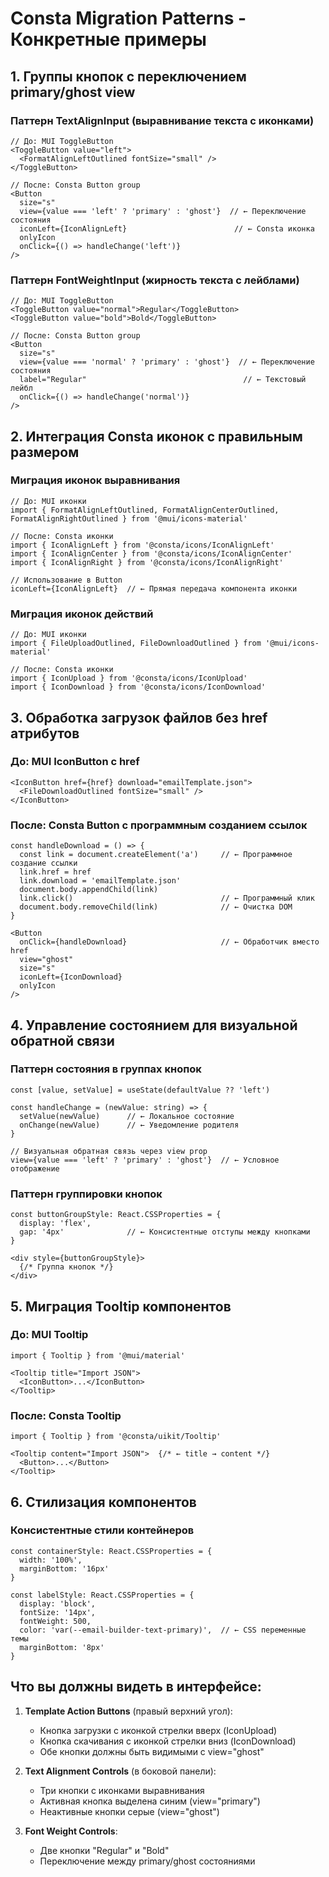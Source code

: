 # Consta Migration Patterns - Конкретные примеры

## 1. Группы кнопок с переключением primary/ghost view

### Паттерн TextAlignInput (выравнивание текста с иконками)
```tsx
// До: MUI ToggleButton
<ToggleButton value="left">
  <FormatAlignLeftOutlined fontSize="small" />
</ToggleButton>

// После: Consta Button group
<Button
  size="s"
  view={value === 'left' ? 'primary' : 'ghost'}  // ← Переключение состояния
  iconLeft={IconAlignLeft}                        // ← Consta иконка
  onlyIcon
  onClick={() => handleChange('left')}
/>
```

### Паттерн FontWeightInput (жирность текста с лейблами)
```tsx
// До: MUI ToggleButton
<ToggleButton value="normal">Regular</ToggleButton>
<ToggleButton value="bold">Bold</ToggleButton>

// После: Consta Button group
<Button
  size="s"
  view={value === 'normal' ? 'primary' : 'ghost'}  // ← Переключение состояния
  label="Regular"                                   // ← Текстовый лейбл
  onClick={() => handleChange('normal')}
/>
```

## 2. Интеграция Consta иконок с правильным размером

### Миграция иконок выравнивания
```tsx
// До: MUI иконки
import { FormatAlignLeftOutlined, FormatAlignCenterOutlined, FormatAlignRightOutlined } from '@mui/icons-material'

// После: Consta иконки
import { IconAlignLeft } from '@consta/icons/IconAlignLeft'
import { IconAlignCenter } from '@consta/icons/IconAlignCenter'
import { IconAlignRight } from '@consta/icons/IconAlignRight'

// Использование в Button
iconLeft={IconAlignLeft}  // ← Прямая передача компонента иконки
```

### Миграция иконок действий
```tsx
// До: MUI иконки
import { FileUploadOutlined, FileDownloadOutlined } from '@mui/icons-material'

// После: Consta иконки
import { IconUpload } from '@consta/icons/IconUpload'
import { IconDownload } from '@consta/icons/IconDownload'
```

## 3. Обработка загрузок файлов без href атрибутов

### До: MUI IconButton с href
```tsx
<IconButton href={href} download="emailTemplate.json">
  <FileDownloadOutlined fontSize="small" />
</IconButton>
```

### После: Consta Button с программным созданием ссылок
```tsx
const handleDownload = () => {
  const link = document.createElement('a')     // ← Программное создание ссылки
  link.href = href
  link.download = 'emailTemplate.json'
  document.body.appendChild(link)
  link.click()                                 // ← Программный клик
  document.body.removeChild(link)              // ← Очистка DOM
}

<Button
  onClick={handleDownload}                     // ← Обработчик вместо href
  view="ghost"
  size="s"
  iconLeft={IconDownload}
  onlyIcon
/>
```

## 4. Управление состоянием для визуальной обратной связи

### Паттерн состояния в группах кнопок
```tsx
const [value, setValue] = useState(defaultValue ?? 'left')

const handleChange = (newValue: string) => {
  setValue(newValue)      // ← Локальное состояние
  onChange(newValue)      // ← Уведомление родителя
}

// Визуальная обратная связь через view prop
view={value === 'left' ? 'primary' : 'ghost'}  // ← Условное отображение
```

### Паттерн группировки кнопок
```tsx
const buttonGroupStyle: React.CSSProperties = {
  display: 'flex',
  gap: '4px'              // ← Консистентные отступы между кнопками
}

<div style={buttonGroupStyle}>
  {/* Группа кнопок */}
</div>
```

## 5. Миграция Tooltip компонентов

### До: MUI Tooltip
```tsx
import { Tooltip } from '@mui/material'

<Tooltip title="Import JSON">
  <IconButton>...</IconButton>
</Tooltip>
```

### После: Consta Tooltip
```tsx
import { Tooltip } from '@consta/uikit/Tooltip'

<Tooltip content="Import JSON">  {/* ← title → content */}
  <Button>...</Button>
</Tooltip>
```

## 6. Стилизация компонентов

### Консистентные стили контейнеров
```tsx
const containerStyle: React.CSSProperties = {
  width: '100%',
  marginBottom: '16px'
}

const labelStyle: React.CSSProperties = {
  display: 'block',
  fontSize: '14px',
  fontWeight: 500,
  color: 'var(--email-builder-text-primary)',  // ← CSS переменные темы
  marginBottom: '8px'
}
```

## Что вы должны видеть в интерфейсе:

1. **Template Action Buttons** (правый верхний угол):
   - Кнопка загрузки с иконкой стрелки вверх (IconUpload)
   - Кнопка скачивания с иконкой стрелки вниз (IconDownload)
   - Обе кнопки должны быть видимыми с view="ghost"

2. **Text Alignment Controls** (в боковой панели):
   - Три кнопки с иконками выравнивания
   - Активная кнопка выделена синим (view="primary")
   - Неактивные кнопки серые (view="ghost")

3. **Font Weight Controls**:
   - Две кнопки "Regular" и "Bold"
   - Переключение между primary/ghost состояниями 